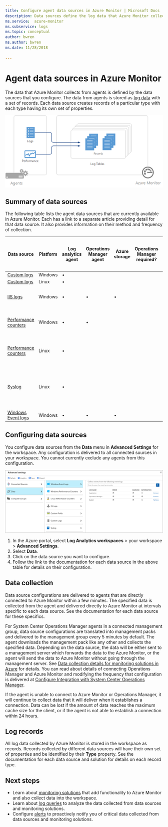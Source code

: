 ```yaml
---
title: Configure agent data sources in Azure Monitor | Microsoft Docs
description: Data sources define the log data that Azure Monitor collects from agents and other connected sources.  This article describes the concept of how Azure Monitor uses data sources, explains the details of how to configure them, and provides a summary of the different data sources available.
ms.service:  azure-monitor
ms.subservice: logs
ms.topic: conceptual
author: bwren
ms.author: bwren
ms.date: 11/28/2018

---
```


# Agent data sources in Azure Monitor
The data that Azure Monitor collects from agents is defined by the data sources that you configure.  The data from agents is stored as [log data](data-platform-logs.md) with a set of records.  Each data source creates records of a particular type with each type having its own set of properties.

![Log data collection](media/agent-data-sources/overview.png)

## Summary of data sources
The following table lists the agent data sources that are currently available in Azure Monitor.  Each has a link to a separate article providing detail for that data source.   It also provides information on their method and frequency of collection. 


| Data source | Platform | Log analytics agent | Operations Manager agent | Azure storage | Operations Manager required? | Operations Manager agent data sent via management group | Collection frequency |
| --- | --- | --- | --- | --- | --- | --- | --- |
| [Custom logs](data-sources-custom-logs.md) | Windows |&#8226; |  | |  |  | on arrival |
| [Custom logs](data-sources-custom-logs.md) | Linux   |&#8226; |  | |  |  | on arrival |
| [IIS logs](data-sources-iis-logs.md) | Windows |&#8226; |&#8226; |&#8226; |  |  |depends on Log File Rollover setting |
| [Performance counters](data-sources-performance-counters.md) | Windows |&#8226; |&#8226; |  |  |  |as scheduled, minimum of 10 seconds |
| [Performance counters](data-sources-performance-counters.md) | Linux |&#8226; |  |  |  |  |as scheduled, minimum of 10 seconds |
| [Syslog](data-sources-syslog.md) | Linux |&#8226; |  |  |  |  |from Azure storage: 10 minutes; from agent: on arrival |
| [Windows Event logs](data-sources-windows-events.md) |Windows |&#8226; |&#8226; |&#8226; |  |&#8226; | on arrival |


## Configuring data sources
You configure data sources from the **Data** menu in **Advanced Settings** for the workspace.  Any configuration is delivered to all connected sources in your workspace.  You cannot currently exclude any agents from this configuration.

![Configure Windows events](media/agent-data-sources/configure-events.png)

1. In the Azure portal, select **Log Analytics workspaces** > your workspace > **Advanced Settings**.
2. Select **Data**.
3. Click on the data source you want to configure.
4. Follow the link to the documentation for each data source in the above table for details on their configuration.


## Data collection
Data source configurations are delivered to agents that are directly connected to Azure Monitor within a few minutes.  The specified data is collected from the agent and delivered directly to Azure Monitor at intervals specific to each data source.  See the documentation for each data source for these specifics.

For System Center Operations Manager agents in a connected management group, data source configurations are translated into management packs and delivered to the management group every 5 minutes by default.  The agent downloads the management pack like any other and collects the specified data. Depending on the data source, the data will be either sent to a management server which forwards the data to the Azure Monitor, or the agent will send the data to Azure Monitor without going through the management server. See [Data collection details for monitoring solutions in Azure](../insights/solutions-inventory.md) for details.  You can read about details of connecting Operations Manager and Azure Monitor and modifying the frequency that configuration is delivered at [Configure Integration with System Center Operations Manager](om-agents.md).

If the agent is unable to connect to Azure Monitor or Operations Manager, it will continue to collect data that it will deliver when it establishes a connection.  Data can be lost if the amount of data reaches the maximum cache size for the client, or if the agent is not able to establish a connection within 24 hours.

## Log records
All log data collected by Azure Monitor is stored in the workspace as records.  Records collected by different data sources will have their own set of properties and be identified by their **Type** property.  See the documentation for each data source and solution for details on each record type.

## Next steps
* Learn about [monitoring solutions](../insights/solutions.md) that add functionality to Azure Monitor and also collect data into the workspace.
* Learn about [log queries](../log-query/log-query-overview.md) to analyze the data collected from data sources and monitoring solutions.  
* Configure [alerts](alerts-overview.md) to proactively notify you of critical data collected from data sources and monitoring solutions.
